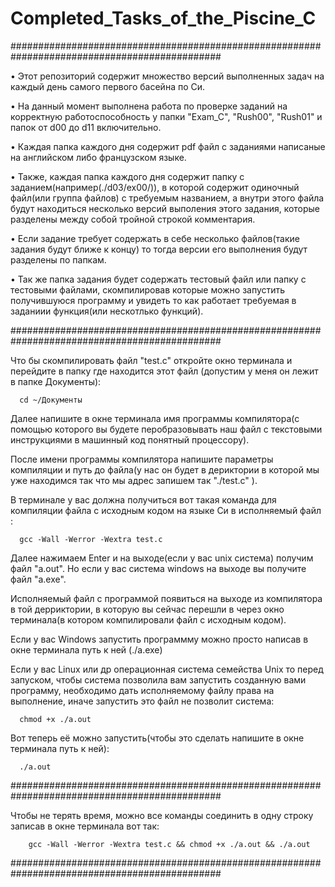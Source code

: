 # Completed_Tasks_of_the_Piscine_C
##############################################################################################

 • Этот репозиторий содержит множество версий выполненных задач на каждый день самого первого басейна по Си. 



 • На данный момент выполнена работа по проверке заданий на корректную работоспособность у папки "Exam_C", "Rush00", "Rush01" и папок от d00 до d11 включительно.



 • Каждая папка каждого дня содержит pdf файл с заданиями написаные на английском либо французском языке. 



 • Также, каждая папка каждого дня содержит папку с заданием(например(./d03/ex00/)), в которой содержит одиночный файл(или группа файлов) с требуемым названием, а внутри этого файла будут находиться несколько версий выполения этого задания, которые разделены между собой тройной строкой комментария. 




 • Если задание требует содержать в себе несколько файлов(такие задания будут ближе к концу) то тогда версии его выполнения будут разделены по папкам. 




 • Так же папка задания будет содержать тестовый файл или папку с тестовыми файлами, скомпилировав которые можно запустить получившуюся программу и увидеть то как работает требуемая в заданиии функция(или нескотлько функций).

##############################################################################################

Что бы скомпилировать файл "test.c" откройте окно терминала и перейдите в папку где находится этот файл (допустим у меня он лежит в папке Документы): 

      cd ~/Документы


Далее напишите в окне терминала имя программы компилятора(с помощью которого вы будете перобразовывать наш файл с текстовыми инструкциями в машинный код понятный процессору).


После имени программы компилятора напишите параметры компиляции и путь до файла(у нас он будет в дериктории в которой мы уже находимся так что мы адрес запишем так "./test.c" ). 


В терминале у вас должна получиться вот такая команда для компиляции файла с исходным кодом на языке Cи в исполняемый файл :  

      gcc -Wall -Werror -Wextra test.c 


Далее нажимаем Enter и на выходе(если у вас unix система) получим файл "a.out". Но если у вас система windows на выходе вы получите файл "a.exe". 


Исполняемый файл с программой появиться на выходе из компилятора в той дерриктории, в которую вы сейчас перешли в через окно терминала(в котором компилировали файл с исходным кодом).


Если у вас Windows запустить программму можно просто написав в окне терминала путь к ней (./a.exe)


Если у вас Linux или др операционная система семейства Unix то перед запуском, чтобы система позволила вам запустить созданную вами программу, необходимо дать исполняемому файлу права на выполнение, иначе запустить это файл не позволит система:  

      chmod +x ./a.out


Вот теперь её можно запустить(чтобы это сделать напишите в окне терминала путь к ней): 

      ./a.out


##############################################################################################

Чтобы не терять время, можно все команды соединить в одну строку записав в окне терминала вот так:  

        gcc -Wall -Werror -Wextra test.c && chmod +x ./a.out && ./a.out

##############################################################################################